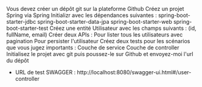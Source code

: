Vous devez créer un dépôt git sur la plateforme Github
Créez un projet Spring via Spring Initializr avec les dépendances suivantes :
spring-boot-starter-jdbc
spring-boot-starter-data-jpa
spring-boot-starter-web
spring-boot-starter-test
Créez une entité Utilisateur avec les champs suivants : (id, fullName, email)
Créer deux APIs :
Pour lister tous les utilisateurs avec pagination
Pour persister l'utilisateur 
Créez deux tests pour les scénarios que vous jugez importants   :
Couche de service 
Couche de controller 
Initialisez le projet avec git puis poussez-le sur Github et envoyez-moi l'url du dépôt 


- URL de test SWAGGER : http://localhost:8080/swagger-ui.html#/user-controller
